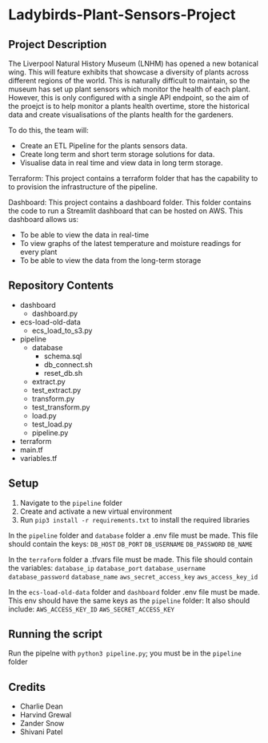# Ladybirds-Plant-Sensors-Project

## Project Description
The Liverpool Natural History Museum (LNHM) has opened a new botanical wing. This will feature exhibits that showcase a diversity of plants across different regions of the world. This is naturally difficult to maintain, so the museum has set up plant sensors which monitor the health of each plant. However, this is only configured with a single API endpoint, so the aim of the proejct is to help monitor a plants health overtime, store the historical data and create visualisations of the plants health for the gardeners. 

To do this, the team will:
- Create an ETL Pipeline for the plants sensors data.
- Create long term and short term storage solutions for data.
- Visualise data in real time and view data in long term storage.

Terraform:
This project contains a terraform folder that has the capability to to provision the infrastructure of the pipeline.

Dashboard:
This project contains a dashboard folder. This folder contains the code to run a Streamlit dashboard that can be hosted on AWS.
This dashboard allows us:
- To be able to view the data in real-time
- To view graphs of the latest temperature and moisture readings for every plant
- To be able to view the data from the long-term storage


## Repository Contents
- dashboard
  - dashboard.py
- ecs-load-old-data
  - ecs_load_to_s3.py
- pipeline
  - database
    - schema.sql
    - db_connect.sh
    - reset_db.sh
  - extract.py
  - test_extract.py
  - transform.py
  - test_transform.py
  - load.py
  - test_load.py
  - pipeline.py
 - terraform
  - main.tf
  - variables.tf


## Setup

1. Navigate to the `pipeline` folder
2. Create and activate a new virtual environment
3. Run `pip3 install -r requirements.txt` to install the required libraries

In the `pipeline` folder and `database` folder a .env file must be made.
This file should contain the keys:
`DB_HOST`
`DB_PORT`
`DB_USERNAME`
`DB_PASSWORD`
`DB_NAME`

In the `terraform` folder a .tfvars file must be made.
This file should contain the variables:
`database_ip`
`database_port`
`database_username`
`database_password`
`database_name`
`aws_secret_access_key`
`aws_access_key_id`


In the `ecs-load-old-data` folder and `dashboard` folder .env file must be made. This env should have the same keys as the `pipeline` folder:
It also should include:
`AWS_ACCESS_KEY_ID`
`AWS_SECRET_ACCESS_KEY`

## Running the script

Run the pipelne with `python3 pipeline.py`; you must be in the `pipeline` folder

## Credits
- Charlie Dean
- Harvind Grewal
- Zander Snow
- Shivani Patel
